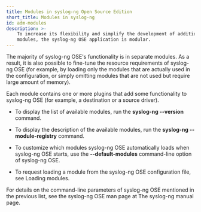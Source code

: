 ```yaml
---
title: Modules in syslog-ng Open Source Edition
short_title: Modules in syslog-ng
id: adm-modules
description: >-
    To increase its flexibility and simplify the development of additional
    modules, the syslog-ng OSE application is modular.
---
```


The majority of syslog-ng OSE's functionality is in separate modules.
As a result, it is also possible to fine-tune the resource requirements
of syslog-ng OSE (for example, by loading only the modules that are actually
used in the configuration, or simply omitting modules that are not used but require
large amount of memory).

Each module contains one or more plugins that add some functionality to
syslog-ng OSE (for example, a destination or a source driver).

- To display the list of available modules, run the **syslog-ng --version** command.

- To display the description of the available modules, run the
    **syslog-ng --module-registry** command.

- To customize which modules syslog-ng OSE automatically loads when
    syslog-ng OSE starts, use the **--default-modules** command-line
    option of syslog-ng OSE.

- To request loading a module from the syslog-ng OSE configuration
    file, see Loading modules.  

For details on the command-line parameters of syslog-ng OSE mentioned in
the previous list, see the syslog-ng OSE man page at
The syslog-ng manual page.
